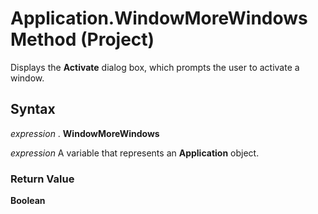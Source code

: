 
# Application.WindowMoreWindows Method (Project)

Displays the  **Activate** dialog box, which prompts the user to activate a window.


## Syntax

 _expression_ . **WindowMoreWindows**

 _expression_ A variable that represents an **Application** object.


### Return Value

 **Boolean**

